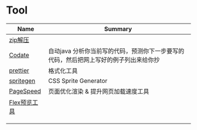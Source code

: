 # Tool

| Name                                                         | Summary                                                      |
| ------------------------------------------------------------ | ------------------------------------------------------------ |
| [zip解压](http://www.kekaosx.com/zh-cn/index.php)            |                                                              |
| [Codate](https://www.codota.com/)                            | 自动java 分析你当前写的代码，预测你下一步要写的代码，然后把网上写好的例子列出来给你抄 |
| [prettier](https://prettier.io/)                             | 格式化工具                                                   |
| [spritegen](https://spritegen.website-performance.org/)      | CSS Sprite Generator                                         |
| [PageSpeed](https://developers.google.com/speed/docs/insights/rules) | 页面优化渲染 & 提升网页加载速度工具                          |
| [Flex预览工具](http://007sair.github.io/demo/flex-tool.html) |                                                              |
|                                                              |                                                              |
|                                                              |                                                              |
|                                                              |                                                              |

